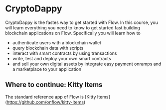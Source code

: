 # CryptoDappy

CryptoDappy is the fastes way to get started with Flow. In this course, you will learn everything you need to know to get started fast building blockchain applications on Flow. Specifically you will learn how to

- authenticate users with a blockchain wallet
- query blockchain data with scripts
- interact with smart contracts by using transactions
- write, test and deploy your own smart contracts
- and sell your own digital assets by integrate easy payment onramps and a marketplace to your application

## Where to continue: Kitty Items
The standard reference app of Flow is [Kitty Items] (https://github.com/onflow/kitty-items)